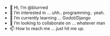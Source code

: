- 👋 Hi, I’m @blurrred
- 👀 I’m interested in ... uhh.. programming.. yeah.
- 🌱 I’m currently learning ... Godot/Django
- 💞️ I’m looking to collaborate on ... whatever man
- 📫 How to reach me ... just hit me up.

<!---
blurrred/blurrred is a ✨ special ✨ repository because its `README.md` (this file) appears on your GitHub profile.
You can click the Preview link to take a look at your changes.
--->
